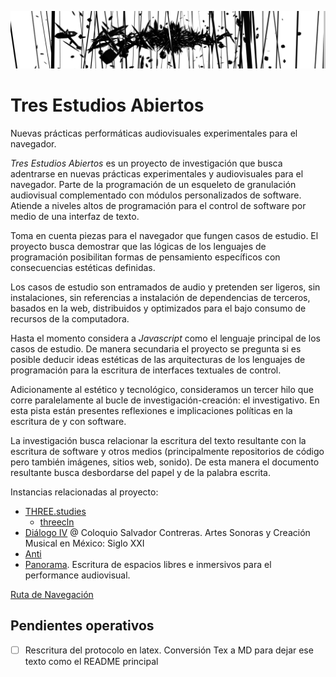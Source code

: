![portada](https://github.com/EmilioOcelotl/tres-estudios-abiertos/blob/main/img/bannerPrincipal.png)

# Tres Estudios Abiertos

Nuevas prácticas performáticas audiovisuales experimentales para el navegador. 

*Tres Estudios Abiertos* es un proyecto de investigación que busca adentrarse en nuevas prácticas experimentales y audiovisuales para el navegador. Parte de la programación de un esqueleto de granulación audiovisual complementado con módulos personalizados de software. Atiende a niveles altos de programación para el control de software por medio de una interfaz de texto. 

Toma en cuenta piezas para el navegador que fungen casos de estudio. El proyecto busca demostrar que las lógicas de los lenguajes de programación posibilitan formas de pensamiento específicos con consecuencias estéticas definidas. 

Los casos de estudio son entramados de audio y pretenden ser ligeros, sin instalaciones, sin referencias a instalación de dependencias de terceros, basados en la web, distribuidos y optimizados para el bajo consumo de recursos de la computadora. 

Hasta el momento considera a *Javascript* como el lenguaje principal de los casos de estudio. De manera secundaria el proyecto se pregunta si es posible deducir ideas estéticas de las arquitecturas de los lenguajes de programación para la escritura de interfaces textuales de control. 

Adicionamente al estético y tecnológico, consideramos un tercer hilo que corre paralelamente al bucle de investigación-creación: el investigativo. En esta pista están presentes reflexiones e implicaciones políticas en la escritura de y con software.

La investigación busca relacionar la escritura del texto resultante con la escritura de software y otros medios (principalmente repositorios de código pero también imágenes, sitios web, sonido). De esta manera el documento resultante busca desbordarse del papel y de la palabra escrita. 

Instancias relacionadas al proyecto: 

- [THREE.studies](https://github.com/EmilioOcelotl/THREE.studies)
  - [threecln](https://github.com/EmilioOcelotl/THREE.studies/tree/main/threecln)
- [Diálogo IV](https://github.com/EmilioOcelotl/dialogoIV) @ Coloquio Salvador Contreras. Artes Sonoras y Creación Musical en México: Siglo XXI
- [Anti](https://github.com/EmilioOcelotl/Anti) 
- [Panorama](https://github.com/piranhalab/panoramaArticulo). Escritura de espacios libres e inmersivos para el performance audiovisual. 

[Ruta de Navegación](https://github.com/EmilioOcelotl/tres-estudios-abiertos/blob/main/rutaDeNavegacion/rutaDeNavegacion.pdf) 

## Pendientes operativos

- [ ] Rescritura del protocolo en latex. Conversión Tex a MD para dejar ese texto como el README principal 
